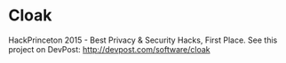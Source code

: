 # Cloak
HackPrinceton 2015 - Best Privacy & Security Hacks, First Place.
See this project on DevPost: http://devpost.com/software/cloak